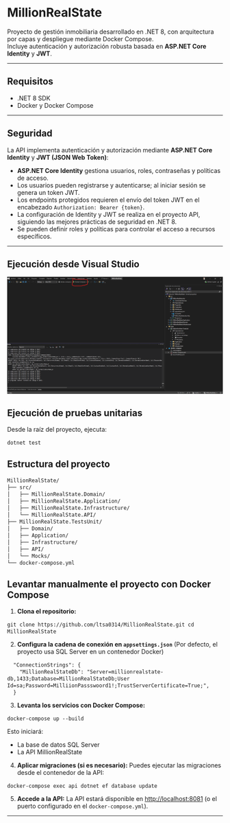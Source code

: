 # MillionRealState

Proyecto de gestión inmobiliaria desarrollado en .NET 8, con arquitectura por capas y despliegue mediante Docker Compose.  
Incluye autenticación y autorización robusta basada en **ASP.NET Core Identity** y **JWT**.

---

## Requisitos

- .NET 8 SDK
- Docker y Docker Compose

---

## Seguridad

La API implementa autenticación y autorización mediante **ASP.NET Core Identity** y **JWT (JSON Web Token)**:

- **ASP.NET Core Identity** gestiona usuarios, roles, contraseñas y políticas de acceso.
- Los usuarios pueden registrarse y autenticarse; al iniciar sesión se genera un token JWT.
- Los endpoints protegidos requieren el envío del token JWT en el encabezado `Authorization: Bearer {token}`.
- La configuración de Identity y JWT se realiza en el proyecto API, siguiendo las mejores prácticas de seguridad en .NET 8.
- Se pueden definir roles y políticas para controlar el acceso a recursos específicos.

---
## Ejecución desde Visual Studio
![alt text](image.png)

## Ejecución de pruebas unitarias

Desde la raíz del proyecto, ejecuta:
~~~
dotnet test
~~~


## Estructura del proyecto

```text
MillionRealState/
├── src/
│   ├── MillionRealState.Domain/
│   ├── MillionRealState.Application/
│   ├── MillionRealState.Infrastructure/
│   └── MillionRealState.API/
├── MillionRealState.TestsUnit/
│   ├── Domain/
│   ├── Application/
│   ├── Infrastructure/
│   ├── API/
│   └── Mocks/
└── docker-compose.yml
```

## Levantar manualmente el proyecto con Docker Compose

1. **Clona el repositorio:**
~~~
git clone https://github.com/ltsa0314/MillionRealState.git cd MillionRealState
~~~

2. **Configura la cadena de conexión en `appsettings.json`**
(Por defecto, el proyecto usa SQL Server en un contenedor Docker)

~~~
  "ConnectionStrings": {
    "MillionRealStateDb": "Server=millionrealstate-db,1433;Database=MillionRealStateDb;User Id=sa;Password=MilliionPassswoord1!;TrustServerCertificate=True;",
  }
~~~


3. **Levanta los servicios con Docker Compose:**
~~~
docker-compose up --build
~~~
Esto iniciará:
- La base de datos SQL Server
- La API MillionRealState

4. **Aplicar migraciones (si es necesario):**
Puedes ejecutar las migraciones desde el contenedor de la API:
~~~
docker-compose exec api dotnet ef database update
~~~

5. **Accede a la API:**
La API estará disponible en [http://localhost:8081](http://localhost:8081) (o el puerto configurado en el `docker-compose.yml`).

---

